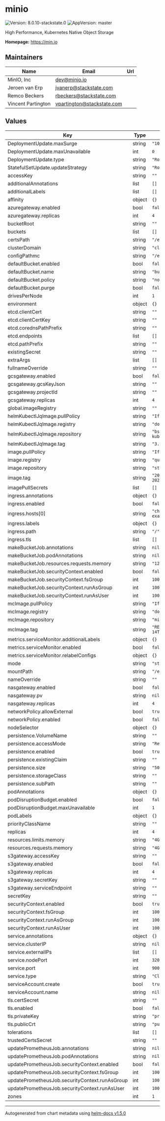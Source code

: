 # minio

![Version: 8.0.10-stackstate.0](https://img.shields.io/badge/Version-8.0.10--stackstate.0-informational?style=flat-square) ![AppVersion: master](https://img.shields.io/badge/AppVersion-master-informational?style=flat-square)

High Performance, Kubernetes Native Object Storage

**Homepage:** <https://min.io>

## Maintainers

| Name | Email | Url |
| ---- | ------ | --- |
| MinIO, Inc | dev@minio.io |  |
| Jeroen van Erp | jvanerp@stackstate.com |  |
| Remco Beckers | rbeckers@stackstate.com |  |
| Vincent Partington | vpartington@stackstate.com |  |

## Values

| Key | Type | Default | Description |
|-----|------|---------|-------------|
| DeploymentUpdate.maxSurge | string | `"100%"` |  |
| DeploymentUpdate.maxUnavailable | int | `0` |  |
| DeploymentUpdate.type | string | `"RollingUpdate"` |  |
| StatefulSetUpdate.updateStrategy | string | `"RollingUpdate"` |  |
| accessKey | string | `""` |  |
| additionalAnnotations | list | `[]` |  |
| additionalLabels | list | `[]` |  |
| affinity | object | `{}` |  |
| azuregateway.enabled | bool | `false` |  |
| azuregateway.replicas | int | `4` |  |
| bucketRoot | string | `""` |  |
| buckets | list | `[]` |  |
| certsPath | string | `"/etc/minio/certs/"` |  |
| clusterDomain | string | `"cluster.local"` |  |
| configPathmc | string | `"/etc/minio/mc/"` |  |
| defaultBucket.enabled | bool | `false` |  |
| defaultBucket.name | string | `"bucket"` |  |
| defaultBucket.policy | string | `"none"` |  |
| defaultBucket.purge | bool | `false` |  |
| drivesPerNode | int | `1` |  |
| environment | object | `{}` |  |
| etcd.clientCert | string | `""` |  |
| etcd.clientCertKey | string | `""` |  |
| etcd.corednsPathPrefix | string | `""` |  |
| etcd.endpoints | list | `[]` |  |
| etcd.pathPrefix | string | `""` |  |
| existingSecret | string | `""` |  |
| extraArgs | list | `[]` |  |
| fullnameOverride | string | `""` |  |
| gcsgateway.enabled | bool | `false` |  |
| gcsgateway.gcsKeyJson | string | `""` |  |
| gcsgateway.projectId | string | `""` |  |
| gcsgateway.replicas | int | `4` |  |
| global.imageRegistry | string | `""` |  |
| helmKubectlJqImage.pullPolicy | string | `"IfNotPresent"` |  |
| helmKubectlJqImage.registry | string | `"docker.io"` |  |
| helmKubectlJqImage.repository | string | `"bskim45/helm-kubectl-jq"` |  |
| helmKubectlJqImage.tag | string | `"3.1.0"` |  |
| image.pullPolicy | string | `"IfNotPresent"` |  |
| image.registry | string | `"quay.io"` |  |
| image.repository | string | `"stackstate/minio"` |  |
| image.tag | string | `"2021.2.19-focal-20210827-r5"` |  |
| imagePullSecrets | list | `[]` |  |
| ingress.annotations | object | `{}` |  |
| ingress.enabled | bool | `false` |  |
| ingress.hosts[0] | string | `"chart-example.local"` |  |
| ingress.labels | object | `{}` |  |
| ingress.path | string | `"/"` |  |
| ingress.tls | list | `[]` |  |
| makeBucketJob.annotations | string | `nil` |  |
| makeBucketJob.podAnnotations | string | `nil` |  |
| makeBucketJob.resources.requests.memory | string | `"128Mi"` |  |
| makeBucketJob.securityContext.enabled | bool | `false` |  |
| makeBucketJob.securityContext.fsGroup | int | `1000` |  |
| makeBucketJob.securityContext.runAsGroup | int | `1000` |  |
| makeBucketJob.securityContext.runAsUser | int | `1000` |  |
| mcImage.pullPolicy | string | `"IfNotPresent"` |  |
| mcImage.registry | string | `"docker.io"` |  |
| mcImage.repository | string | `"minio/mc"` |  |
| mcImage.tag | string | `"RELEASE.2021-02-14T04-28-06Z"` |  |
| metrics.serviceMonitor.additionalLabels | object | `{}` |  |
| metrics.serviceMonitor.enabled | bool | `false` |  |
| metrics.serviceMonitor.relabelConfigs | object | `{}` |  |
| mode | string | `"standalone"` |  |
| mountPath | string | `"/export"` |  |
| nameOverride | string | `""` |  |
| nasgateway.enabled | bool | `false` |  |
| nasgateway.pv | string | `nil` |  |
| nasgateway.replicas | int | `4` |  |
| networkPolicy.allowExternal | bool | `true` |  |
| networkPolicy.enabled | bool | `false` |  |
| nodeSelector | object | `{}` |  |
| persistence.VolumeName | string | `""` |  |
| persistence.accessMode | string | `"ReadWriteOnce"` |  |
| persistence.enabled | bool | `true` |  |
| persistence.existingClaim | string | `""` |  |
| persistence.size | string | `"500Gi"` |  |
| persistence.storageClass | string | `""` |  |
| persistence.subPath | string | `""` |  |
| podAnnotations | object | `{}` |  |
| podDisruptionBudget.enabled | bool | `false` |  |
| podDisruptionBudget.maxUnavailable | int | `1` |  |
| podLabels | object | `{}` |  |
| priorityClassName | string | `""` |  |
| replicas | int | `4` |  |
| resources.limits.memory | string | `"4Gi"` |  |
| resources.requests.memory | string | `"4Gi"` |  |
| s3gateway.accessKey | string | `""` |  |
| s3gateway.enabled | bool | `false` |  |
| s3gateway.replicas | int | `4` |  |
| s3gateway.secretKey | string | `""` |  |
| s3gateway.serviceEndpoint | string | `""` |  |
| secretKey | string | `""` |  |
| securityContext.enabled | bool | `true` |  |
| securityContext.fsGroup | int | `1000` |  |
| securityContext.runAsGroup | int | `1000` |  |
| securityContext.runAsUser | int | `1000` |  |
| service.annotations | object | `{}` |  |
| service.clusterIP | string | `nil` |  |
| service.externalIPs | list | `[]` |  |
| service.nodePort | int | `32000` |  |
| service.port | int | `9000` |  |
| service.type | string | `"ClusterIP"` |  |
| serviceAccount.create | bool | `true` |  |
| serviceAccount.name | string | `nil` |  |
| tls.certSecret | string | `""` |  |
| tls.enabled | bool | `false` |  |
| tls.privateKey | string | `"private.key"` |  |
| tls.publicCrt | string | `"public.crt"` |  |
| tolerations | list | `[]` |  |
| trustedCertsSecret | string | `""` |  |
| updatePrometheusJob.annotations | string | `nil` |  |
| updatePrometheusJob.podAnnotations | string | `nil` |  |
| updatePrometheusJob.securityContext.enabled | bool | `false` |  |
| updatePrometheusJob.securityContext.fsGroup | int | `1000` |  |
| updatePrometheusJob.securityContext.runAsGroup | int | `1000` |  |
| updatePrometheusJob.securityContext.runAsUser | int | `1000` |  |
| zones | int | `1` |  |

----------------------------------------------
Autogenerated from chart metadata using [helm-docs v1.5.0](https://github.com/norwoodj/helm-docs/releases/v1.5.0)
